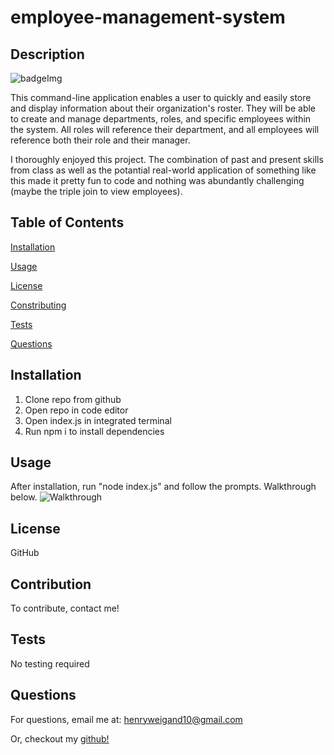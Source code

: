 # employee-management-system

## Description

![badgeImg](https://shields.io/badge/license-MIT-green)

This command-line application enables a user to quickly and easily store and display information about their organization's roster. They will be able to create and manage departments, roles, and specific employees within the system. All roles will reference their department, and all employees will reference both their role and their manager.

I thoroughly enjoyed this project. The combination of past and present skills from class as well as the potantial real-world application of something like this made it pretty fun to code and nothing was abundantly challenging (maybe the triple join to view employees).


## Table of Contents 

[Installation](#Installation)
    
[Usage](#Usage)
    
[License](#License)
    
[Constributing](#Constributing)
    
[Tests](#Tests)
    
[Questions](#Questions)
    
    
## Installation
    
1. Clone repo from github
2. Open repo in code editor
3. Open index.js in integrated terminal
4. Run npm i to install dependencies
    
    
## Usage
    
After installation, run "node index.js" and follow the prompts. Walkthrough below.
![Walkthrough](Assets/employee_walkthrough.gif)
    
    
## License 
    
GitHub
    
    
## Contribution 
    
To contribute, contact me!
    
    
## Tests
    
No testing required
    
    
## Questions
    
For questions, email me at: henryweigand10@gmail.com
    
Or, checkout my [github!](github.com/hcweigand10)